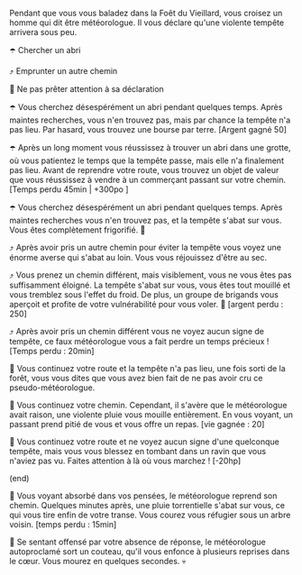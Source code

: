 Pendant que vous vous baladez dans la Foêt du Vieillard, vous croisez un homme qui dit être météorologue. Il vous déclare qu'une violente tempête arrivera sous peu.

☂️ Chercher un abri

⤴️ Emprunter un autre chemin

🏃 Ne pas prêter attention à sa déclaration


☂️ Vous cherchez désespérément un abri pendant quelques temps. Après maintes recherches, vous n'en trouvez pas, mais par chance la tempête n'a pas lieu.
Par hasard, vous trouvez une bourse par terre. [Argent gagné 50]

☂️ Après un long moment vous réussissez à trouver un abri dans une grotte, où vous patientez le temps que la tempête passe, mais elle n'a finalement pas lieu. Avant de reprendre votre route, vous trouvez un objet de valeur que vous réussissez à vendre à un commerçant passant sur votre chemin. [Temps perdu 45min | +300po ]

☂️ Vous cherchez désespérément un abri pendant quelques temps. Après maintes recherches vous n'en trouvez pas, et la tempête s'abat sur vous. Vous êtes complètement frigorifié. 🥶


⤴️ Après avoir pris un autre chemin pour éviter la tempête vous voyez une énorme averse qui s'abat au loin. Vous vous réjouissez d'être au sec.

⤴️ Vous prenez un chemin différent, mais visiblement, vous ne vous êtes pas suffisamment éloigné. La tempête s'abat sur vous, vous êtes tout mouillé et vous tremblez sous l'effet du froid. De plus, un groupe de brigands vous aperçoit et profite de votre vulnérabilité pour vous voler. 🥶 [argent perdu : 250]

⤴️ Après avoir pris un chemin différent vous ne voyez aucun signe de tempête, ce faux météorologue vous a fait perdre un temps précieux ! [Temps perdu : 20min]


🏃 Vous continuez votre route et la tempête n'a pas lieu, une fois sorti de la forêt, vous vous dites que vous avez bien fait de ne pas avoir cru ce pseudo-météorologue.

🏃 Vous continuez votre chemin. Cependant, il s'avère que le météorologue avait raison, une violente pluie vous mouille entièrement. En vous voyant, un passant prend pitié de vous et vous offre un repas. [vie gagnée : 20] 

🏃 Vous continuez votre route et ne voyez aucun signe d'une quelconque tempête, mais vous vous blessez en tombant dans un ravin que vous n'aviez pas vu. Faites attention à là où vous marchez ! [-20hp]


(end)

👥 Vous voyant absorbé dans vos pensées, le météorologue reprend son chemin. Quelques minutes après, une pluie torrentielle s'abat sur vous, ce qui vous tire enfin de votre transe. Vous courez vous réfugier sous un arbre voisin. [temps perdu : 15min]

👥 Se sentant offensé par votre absence de réponse, le météorologue autoproclamé sort un couteau, qu'il vous enfonce à plusieurs reprises dans le cœur. Vous mourez en quelques secondes. 💀
